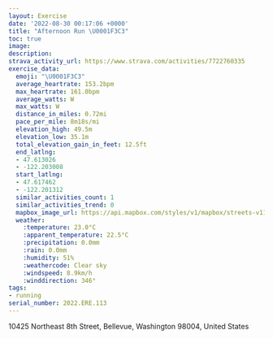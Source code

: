 ```yaml
---
layout: Exercise
date: '2022-08-30 00:17:06 +0000'
title: "Afternoon Run \U0001F3C3"
toc: true
image:
description:
strava_activity_url: https://www.strava.com/activities/7722760335
exercise_data:
  emoji: "\U0001F3C3"
  average_heartrate: 153.2bpm
  max_heartrate: 161.0bpm
  average_watts: W
  max_watts: W
  distance_in_miles: 0.72mi
  pace_per_mile: 8m18s/mi
  elevation_high: 49.5m
  elevation_low: 35.1m
  total_elevation_gain_in_feet: 12.5ft
  end_latlng:
  - 47.613026
  - -122.203008
  start_latlng:
  - 47.617462
  - -122.201312
  similar_activities_count: 1
  similar_activities_trend: 0
  mapbox_image_url: https://api.mapbox.com/styles/v1/mapbox/streets-v11/static/path-5+787af2-1.0(chsaHfmzhVz%40vAH%40%60AGfBgADF%5CFRK%40Be%40e%40GDh%40HTPj%40BN%60%40NBd%40a%40EhAl%40L%5EO%60%40B%5C%5DJSJ%40DM%7C%40LP%3FHKhAdAAHHHVl%40Aj%40l%40f%40HADCN%5EBh%40DJS%7C%40IPQlABxABTN%3FRPR~%40%40r%40JDJ%5C%40b%40NZZRn%40JJC%60%40SREd%40y%40PIR_%40VoBLOEUCo%40Ke%40Gw%40GWi%40_AW_%40OKMCOBKEk%40I%5DFOCYZMGMH),pin-s-s+e5b22e(-122.20132,47.61746),pin-s-f+89ae00(-122.20300999999999,47.613019999999985)/auto/800x800?access_token=pk.eyJ1Ijoiam9zaGJlY2ttYW4iLCJhIjoiY205eWR2aDd1MWZ6djJrbXc4a3M0bWZleiJ9.XiG9OWkNcZk2QzjJbxLB4A
  weather:
    :temperature: 23.0°C
    :apparent_temperature: 22.5°C
    :precipitation: 0.0mm
    :rain: 0.0mm
    :humidity: 51%
    :weathercode: Clear sky
    :windspeed: 8.9km/h
    :winddirection: 346°
tags:
- running
serial_number: 2022.ERE.113
---
```

10425 Northeast 8th Street, Bellevue, Washington 98004, United States
